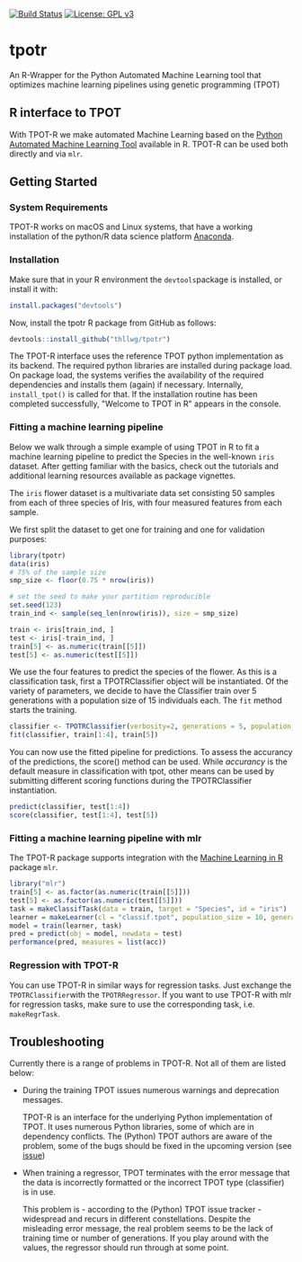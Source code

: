 [![Build Status](https://travis-ci.com/thllwg/tpotr.png?branch=master)](https://travis-ci.com/thllwg/tpotr)
[![License: GPL v3](https://img.shields.io/badge/License-GPLv3-blue.svg)](https://www.gnu.org/licenses/gpl-3.0)

# tpotr
An R-Wrapper for the Python Automated Machine Learning tool that optimizes machine learning pipelines using genetic programming (TPOT)

## R interface to TPOT
With TPOT-R we make automated Machine Learning based on the [Python Automated Machine Learning Tool](https://github.com/EpistasisLab/tpot) available in R. TPOT-R can be used both directly and via `mlr`.
      
## Getting Started

### System Requirements
TPOT-R works on macOS and Linux systems, that have a working installation of the python/R data science platform [Anaconda](https://www.anaconda.com/distribution/). 

### Installation
Make sure that in your R environment the `devtools`package is installed, or install it with:
```r
install.packages("devtools")
```
Now, install the tpotr R package from GitHub as follows:
```r
devtools::install_github("thllwg/tpotr")
```
The TPOT-R interface uses the reference TPOT python implementation as its backend. The required python libraries are installed during package load. On package load, the systems verifies the availability of the required dependencies and installs them (again) if necessary. Internally, `install_tpot()` is called for that. If the installation routine has been completed successfully, "Welcome to TPOT in R" appears in the console.

### Fitting a machine learning pipeline
Below we walk through a simple example of using TPOT in R to fit a machine learning pipeline to predict the Species in the well-known `iris` dataset. After getting familiar with the basics, check out the tutorials and additional learning resources available as package vignettes.

The `iris` flower dataset is a multivariate data set consisting 50 samples from each of three species of Iris, with four measured features from each sample.

We first split the dataset to get one for training and one for validation purposes:
```r
library(tpotr)
data(iris)
# 75% of the sample size
smp_size <- floor(0.75 * nrow(iris))

# set the seed to make your partition reproducible
set.seed(123)
train_ind <- sample(seq_len(nrow(iris)), size = smp_size)

train <- iris[train_ind, ]
test <- iris[-train_ind, ]
train[5] <- as.numeric(train[[5]])
test[5] <- as.numeric(test[[5]])
```
We use the four features to predict the species of the flower. As this is a classification task, first a TPOTRClassifier object will be instantiated. Of the variety of parameters, we decide to have the Classifier train over 5 generations with a population size of 15 individuals each. The `fit` method starts the training.
```r
classifier <- TPOTRClassifier(verbosity=2, generations = 5, population_size=15, n_jobs = 3)
fit(classifier, train[1:4], train[5])
```
You can now use the fitted pipeline for predictions. To assess the accurancy of the predictions, the score() method can be used. While *accurancy* is the default measure in classification with tpot, other means can be used by submitting different scoring functions during the TPOTRClassifier instantiation.
```r
predict(classifier, test[1:4])
score(classifier, test[1:4], test[5])
```

### Fitting a machine learning pipeline with mlr
The TPOT-R package supports integration with the [Machine Learning in R](https://mlr.mlr-org.com/) package `mlr`. 
```r
library("mlr")
train[5] <- as.factor(as.numeric(train[[5]]))
test[5] <- as.factor(as.numeric(test[[5]]))
task = makeClassifTask(data = train, target = "Species", id = "iris")
learner = makeLearner(cl = "classif.tpot", population_size = 10, generations = 3, n_jobs = 3, verbosity = 2)
model = train(learner, task)
pred = predict(obj = model, newdata = test)
performance(pred, measures = list(acc))
```

### Regression with TPOT-R
You can use TPOT-R in similar ways for regression tasks. Just exchange the `TPOTRClassifier`with the `TPOTRRegressor`. If you want to use TPOT-R with mlr for regression tasks, make sure to use the corresponding task, i.e. `makeRegrTask`.

## Troubleshooting
Currently there is a range of problems in TPOT-R. Not all of them are listed below:
  
* During the training TPOT issues numerous warnings and deprecation messages.

   TPOT-R is an interface for the underlying Python implementation of TPOT. It uses numerous Python libraries, some of which are in dependency conflicts. The (Python) TPOT authors are aware of the problem, some of the bugs should be fixed in the upcoming version (see [issue](https://github.com/EpistasisLab/tpot/issues/869))

* When training a regressor, TPOT terminates with the error message that the data is incorrectly formatted or the incorrect TPOT type (classifier) is in use.

   This problem is - according to the (Python) TPOT issue tracker - widespread and recurs in different constellations. Despite the misleading error message, the real problem seems to be the lack of training time or number of generations. If you play around with the values, the regressor should run through at some point.
